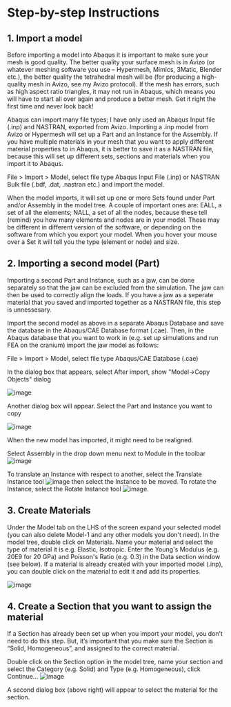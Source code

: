 # Step-by-step Instructions
## 1. Import a model
Before importing a model into Abaqus it is important to make sure your mesh is good quality. The better quality your surface mesh is in Avizo (or whatever meshing software you use – Hypermesh, Mimics, 3Matic, Blender etc.), the better quality the tetrahedral mesh will be (for producing a high-quality mesh in Avizo, see my Avizo protocol). If the mesh has errors, such as high aspect ratio triangles, it may not run in Abaqus, which means you will have to start all over again and produce a better mesh. Get it right the first time and never look back!

Abaqus can import many file types; I have only used an Abaqus Input file (.inp) and NASTRAN, exported from Avizo. Importing a .inp model from Avizo or Hypermesh will set up a Part and an Instance for the Assembly. If you have multiple materials in your mesh that you want to apply different material properties to in Abaqus, it is better to save it as a NASTRAN file, because this will set up different sets, sections and materials when you import it to Abaqus.

File > Import > Model, select file type Abaqus Input File (.inp) or NASTRAN Bulk file (.bdf, .dat, .nastran etc.) and import the model.

When the model imports, it will set up one or more Sets found under Part and/or Assembly in the model tree. A couple of important ones are: EALL, a set of all the elements; NALL, a set of all the nodes, because these tell (remind) you how many elements and nodes are in your model. These may be different in different version of the software, or depending on the software from which you export your model. When you hover your mouse over a Set it will tell you the type (element or node) and size.

## 2. Importing a second model (Part)
Importing a second Part and Instance, such as a jaw, can be done separately so that the jaw can be excluded from the simulation. The jaw can then be used to correctly align the loads. If you have a jaw as a seperate material that you saved and imported together as a NASTRAN file, this step is unnessesary. 

Import the second model as above in a separate Abaqus Database and save the database in the Abaqus/CAE Database format (.cae). Then, in the Abaqus database that you want to work in (e.g. set up simulations and run FEA on the cranium) import the jaw model as follows: 

File > Import > Model, select file type Abaqus/CAE Database (.cae)

In the dialog box that appears, select After import, show "Model->Copy Objects" dialog

![image](https://user-images.githubusercontent.com/80410515/111630399-3cf94c00-87ea-11eb-8ef2-13f25e02fb08.png)

Another dialog box will appear. Select the Part and Instance you want to copy

![image](https://user-images.githubusercontent.com/80410515/111630442-471b4a80-87ea-11eb-80bc-8fb2ac543ce6.png)

When the new model has imported, it might need to be realigned.

Select Assembly in the drop down menu next to Module in the toolbar ![image](https://user-images.githubusercontent.com/80410515/111631298-2273a280-87eb-11eb-9685-ace0180e25ac.png)

To translate an Instance with respect to another, select the Translate Instance tool ![image](https://user-images.githubusercontent.com/80410515/111631347-315a5500-87eb-11eb-8233-167e3b9bced4.png) then select the Instance to be moved. To rotate the Instance, select the Rotate Instance tool ![image](https://user-images.githubusercontent.com/80410515/111631379-3c14ea00-87eb-11eb-95f4-d40e60973cd2.png).

## 3. Create Materials
Under the Model tab on the LHS of the screen expand your selected model (you can also delete Model-1 and any other models you don't need). In the model tree, double click on Materials. Name your material and select the type of material it is e.g. Elastic, Isotropic. Enter the Young's Modulus (e.g. 20E9 for 20 GPa) and Poisson's Ratio (e.g. 0.3) in the Data section window (see below). If a material is already created with your imported model (.inp), you can double click on the material to edit it and add its properties.

![image](https://user-images.githubusercontent.com/80410515/111631806-c1000380-87eb-11eb-9e9d-766b0e2ab5b9.png)

## 4. Create a Section that you want to assign the material
If a Section has already been set up when you import your model, you don’t need to do this step. But, it’s important that you make sure the Section is “Solid, Homogeneous”, and assigned to the correct material. 

Double click on the Section option in the model tree, name your section and select the Category (e.g. Solid) and Type (e.g. Homogeneous), click Continue...
![image](https://user-images.githubusercontent.com/80410515/111632442-62875500-87ec-11eb-8d58-e1e04bae1c67.png)

A second dialog box (above right) will appear to select the material for the section.
